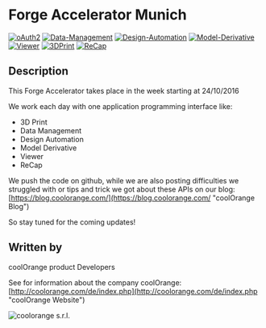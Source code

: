 # Forge Accelerator Munich

[![oAuth2](https://img.shields.io/badge/oAuth2-v1-green.svg)](http://developer-autodesk.github.io/)
[![Data-Management](https://img.shields.io/badge/Data%20Management-v1-green.svg)](http://developer-autodesk.github.io/)
[![Design-Automation](https://img.shields.io/badge/Design%20Automation-v2-green.svg)](http://developer-autodesk.github.io/)
[![Model-Derivative](https://img.shields.io/badge/Model%20Derivative-v2-green.svg)](http://developer-autodesk.github.io/)
[![Viewer](https://img.shields.io/badge/Forge%20Viewer-v2.10-green.svg)](http://developer-autodesk.github.io/)
[![3DPrint](https://img.shields.io/badge/3D%20Print-v1-green.svg)](http://developer-autodesk.github.io/)
[![ReCap](https://img.shields.io/badge/ReCap-Beta-green.svg)](http://developer-autodesk.github.io/)

## Description

This Forge Accelerator takes place in the week starting at 24/10/2016

We work each day with one application programming interface like:

- 3D Print
- Data Management
- Design Automation
- Model Derivative
- Viewer
- ReCap

We push the code on github, while we are also posting difficulties we struggled with or tips and trick we got about these APIs on our blog:
[https://blog.coolorange.com/](https://blog.coolorange.com/ "coolOrange Blog") 

So stay tuned for the coming updates!

## Written by
coolOrange product Developers

See for information about the company coolOrange: [http://coolorange.com/de/index.php](http://coolorange.com/de/index.php "coolOrange Website")

![coolorange s.r.l.](http://coolorange.com/_layout/images/logo.png)